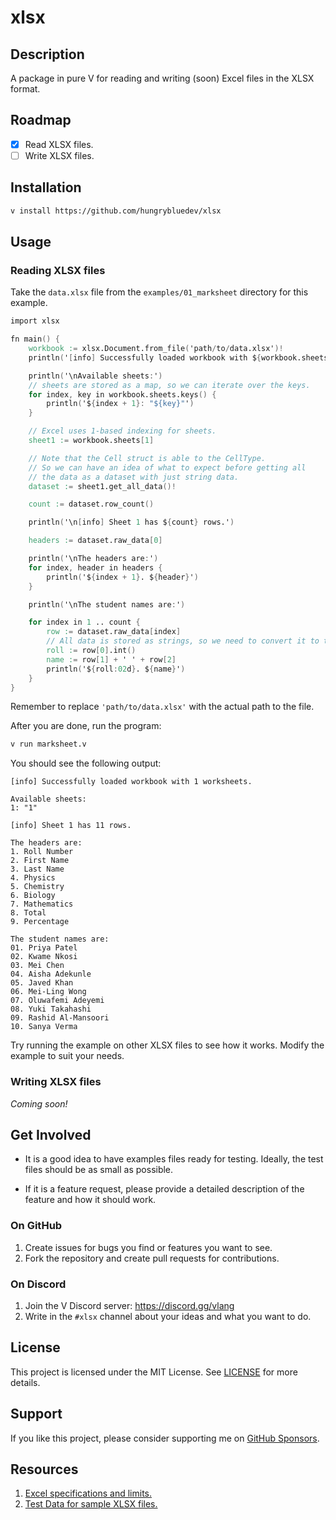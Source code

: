 # xlsx

## Description

A package in pure V for reading and writing (soon) Excel files in the XLSX format.

## Roadmap

- [x] Read XLSX files.
- [ ] Write XLSX files.

## Installation

```bash
v install https://github.com/hungrybluedev/xlsx
```

## Usage

### Reading XLSX files

Take the `data.xlsx` file from the `examples/01_marksheet` directory for this example.

```v
import xlsx

fn main() {
	workbook := xlsx.Document.from_file('path/to/data.xlsx')!
	println('[info] Successfully loaded workbook with ${workbook.sheets.len} worksheets.')

	println('\nAvailable sheets:')
	// sheets are stored as a map, so we can iterate over the keys.
	for index, key in workbook.sheets.keys() {
		println('${index + 1}: "${key}"')
	}

	// Excel uses 1-based indexing for sheets.
	sheet1 := workbook.sheets[1]

	// Note that the Cell struct is able to the CellType.
	// So we can have an idea of what to expect before getting all
	// the data as a dataset with just string data.
	dataset := sheet1.get_all_data()!

	count := dataset.row_count()

	println('\n[info] Sheet 1 has ${count} rows.')

	headers := dataset.raw_data[0]

	println('\nThe headers are:')
	for index, header in headers {
		println('${index + 1}. ${header}')
	}

	println('\nThe student names are:')

	for index in 1 .. count {
		row := dataset.raw_data[index]
		// All data is stored as strings, so we need to convert it to the appropriate type.
		roll := row[0].int()
		name := row[1] + ' ' + row[2]
		println('${roll:02d}. ${name}')
	}
}
```

Remember to replace `'path/to/data.xlsx'` with the actual path to the file.

After you are done, run the program:

```bash
v run marksheet.v
```

You should see the following output:

```plaintext
[info] Successfully loaded workbook with 1 worksheets.

Available sheets:
1: "1"

[info] Sheet 1 has 11 rows.

The headers are:
1. Roll Number
2. First Name
3. Last Name
4. Physics
5. Chemistry
6. Biology
7. Mathematics
8. Total
9. Percentage

The student names are:
01. Priya Patel
02. Kwame Nkosi
03. Mei Chen
04. Aisha Adekunle
05. Javed Khan
06. Mei-Ling Wong
07. Oluwafemi Adeyemi
08. Yuki Takahashi
09. Rashid Al-Mansoori
10. Sanya Verma
```

Try running the example on other XLSX files to see how it works.
Modify the example to suit your needs.

### Writing XLSX files

_Coming soon!_

## Get Involved

- It is a good idea to have examples files ready for testing.
Ideally, the test files should be as small as possible.

- If it is a feature request, please provide a detailed description
of the feature and how it should work.

### On GitHub

1. Create issues for bugs you find or features you want to see.
2. Fork the repository and create pull requests for contributions.

### On Discord

1. Join the V Discord server: https://discord.gg/vlang
2. Write in the `#xlsx` channel about your ideas and what you want to do.

## License

This project is licensed under the MIT License. See [LICENSE](LICENSE) for more details.

## Support

If you like this project, please consider supporting me on [GitHub Sponsors](https://github.com/sponsors/hungrybluedev).

## Resources

1. [Excel specifications and limits.](https://support.microsoft.com/en-us/office/excel-specifications-and-limits-1672b34d-7043-467e-8e27-269d656771c3)
2. [Test Data for sample XLSX files.](https://freetestdata.com/document-files/xlsx/)
